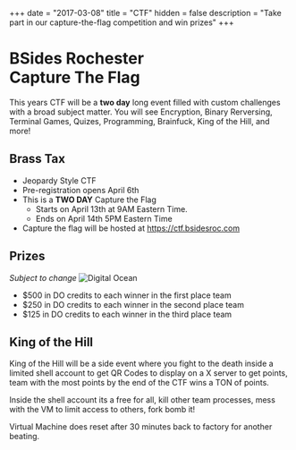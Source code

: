 
+++
date = "2017-03-08"
title = "CTF"
hidden = false
description = "Take part in our capture-the-flag competition and win prizes"
+++
# BSides Rochester<br>Capture The Flag

This years CTF will be a **two day** long event filled with custom challenges with a broad subject matter. You will see Encryption, Binary Rerversing, Terminal Games, Quizes, Programming, Brainfuck, King of the Hill, and more!

## Brass Tax

 - Jeopardy Style CTF
 - Pre-registration opens April 6th
 - This is a **TWO DAY** Capture the Flag
	 - Starts on April 13th at 9AM Eastern Time.
	 - Ends on April 14th 5PM Eastern Time
 - Capture the flag will be hosted at https://ctf.bsidesroc.com

## Prizes
*Subject to change*
![Digital Ocean](https://i.imgur.com/YzieYXJ.png)
- $500 in DO credits to each winner in the first place team
- $250 in DO credits to each winner  in the second place team
- $125 in DO credits to each winner in the third place team

## King of the Hill
King of the Hill will be a side event where you fight to the death inside a limited shell account to get QR Codes to display on a X server to get points, team with the most points by the end of the CTF wins a TON of points.

Inside the shell account its a free for all, kill other team processes, mess with the VM to limit access to others, fork bomb it!

Virtual Machine does reset after 30 minutes back to factory for another beating.
